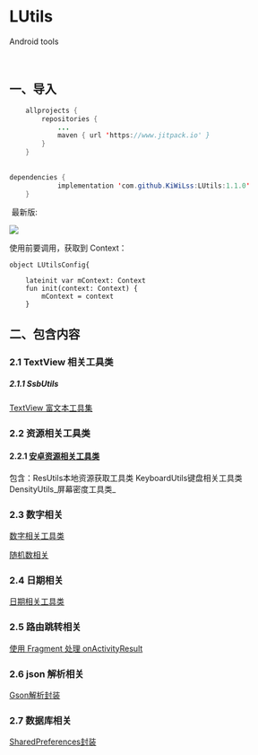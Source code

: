# LUtils
Android tools

​
## 一、导入
```java
    allprojects {
        repositories {
            ...
            maven { url 'https://www.jitpack.io' }
        }
    }
​
​
dependencies {
            implementation 'com.github.KiWiLss:LUtils:1.1.0'
    }
```
​
最新版:
​

 ![](https://www.jitpack.io/v/KiWiLss/LUtils.svg)

使用前要调用，获取到 Context：
```
object LUtilsConfig{
​
    lateinit var mContext: Context
    fun init(context: Context) {
        mContext = context
    }
```
## 二、包含内容
### 2.1 TextView 相关工具类
##### 2.1.1 SsbUtils
[TextView 富文本工具集](https://www.yuque.com/bibly/selhsz/vu6f52)


### 2.2 资源相关工具类
#### 2.2.1 [安卓资源相关工具类](https://www.yuque.com/bibly/selhsz/txmw31)
包含：ResUtils本地资源获取工具类
   KeyboardUtils键盘相关工具类
   DensityUtils_屏幕密度工具类_
### 2.3 数字相关
[数字相关工具类](https://www.yuque.com/bibly/selhsz/ncde4q)

[随机数相关](https://www.yuque.com/bibly/selhsz/fqq76l)
### 2.4 日期相关
[日期相关工具类](https://www.yuque.com/bibly/selhsz/odrol4)

### 2.5 路由跳转相关
[使用 Fragment 处理 onActivityResult](https://www.yuque.com/bibly/selhsz/dzzsyk#Sr423)

### 2.6 json 解析相关
[Gson解析封装](https://www.yuque.com/bibly/selhsz/gxumid)

### 2.7 数据库相关
[SharedPreferences封装](https://www.yuque.com/bibly/selhsz/sd2w3g)
